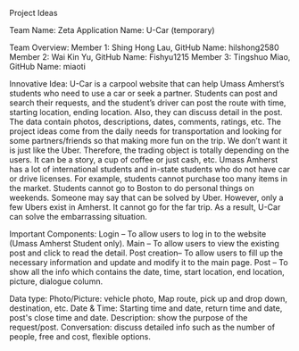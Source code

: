 Project Ideas

Team Name: 		Zeta
Application Name: 	U-Car (temporary)

Team Overview:
Member 1: Shing Hong Lau, 		GitHub Name: hilshong2580
Member 2: Wai Kin Yu,		GitHub Name: Fishyu1215
Member 3: Tingshuo Miao,		GitHub Name: miaoti

Innovative Idea:
U-Car is a carpool website that can help Umass Amherst’s students who need to use a car or seek a partner. Students can post and search their requests, and the student’s driver can post the route with time, starting location, ending location. Also, they can discuss detail in the post. The data contain photos, descriptions, dates, comments, ratings, etc.
The project ideas come from the daily needs for transportation and looking for some partners/friends so that making more fun on the trip. We don’t want it is just like the Uber. Therefore, the trading object is totally depending on the users. It can be a story, a cup of coffee or just cash, etc. Umass Amherst has a lot of international students and in-state students who do not have car or drive licenses.  For example, students cannot purchase too many items in the market. Students cannot go to Boston to do personal things on weekends. Someone may say that can be solved by Uber. However, only a few Ubers exist in Amherst. It cannot go for the far trip. As a result, U-Car can solve the embarrassing situation.

Important Components:
Login – To allow users to log in to the website (Umass Amherst Student only).
Main – To allow users to view the existing post and click to read the detail.
Post creation– To allow users to fill up the necessary information and update and modify it to the main page.
Post – To show all the info which contains the date, time, start location, end location, picture, dialogue column.

Data type: 
Photo/Picture: vehicle photo, Map route, pick up and drop down, destination, etc.
Date & Time: Starting time and date, return time and date, post's close time and date.
Description: show the purpose of the request/post.
Conversation: discuss detailed info such as the number of people, free and cost, flexible options.
